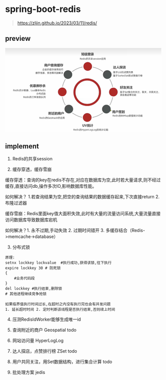 # spring-boot-redis

> https://zljin.github.io/2023/03/11/redis/

## preview

![](https://github.com/zljin/blogImage/blob/master/technical/redis_action_list.png?raw=true)


## implement

1. Redis的共享session

2. 缓存穿透，缓存雪崩

缓存穿透：查询的key在redis不存在,对应在数据库为空,此时若大量请求,则不经过缓存,直接访问db,操作多次IO,影响数据库性能。

如何解决？ 1.若查询结果为空,把空的查询结果的数据缓存起来,下次直接return 2. 布隆过滤器

缓存雪崩：Redis里面key值大面积失效,此时有大量的流量访问系统,大量流量直接访问数据库导致数据库宕机

如何解决？1. 永不过期,手动失效 2. 过期时间错开 3. 多缓存结合（Redis->memcache->database）

3. 分布式锁

```
原理:
setnx lockkey lockvalue  #执行成功,获得该锁,往下执行
expire lockkey 30 # 防死锁
{
    #业务代码段
}
del lockkey #执行结束,删除锁
# 其他进程继续竞争抢锁

如果临界值执行时间过长,在超时之内没有执行完也会有并发问题
1. 延长超时时间 2. 定时判断该线程是否执行结束,否则续上时间
```

4. 压测RedisIdWorker能够生成唯一id

5. 查询附近的商户 Geospatial todo

6. 网站访问量 HyperLogLog

7. 达人探店，点赞排行榜 ZSet todo

8. 用户共同关注，用Set数据结构，进行集合计算 todo

9. 批处理方案 jedis